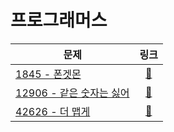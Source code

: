 # 프로그래머스

| 문제                           |                                  링크                                   |
|------------------------------|:---------------------------------------------------------------------:|
| [1845 - 폰겟몬](./1845)         | [🔗](https://school.programmers.co.kr/learn/courses/30/lessons/1845)  |
| [12906 - 같은 숫자는 싫어](./12906) | [🔗](https://school.programmers.co.kr/learn/courses/30/lessons/12906) |
| [42626 - 더 맵게](./42626)      | [🔗](https://school.programmers.co.kr/learn/courses/30/lessons/42626) |

